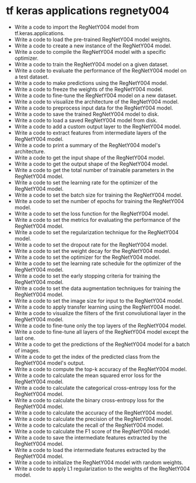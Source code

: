 # tf keras applications regnety004

- Write a code to import the RegNetY004 model from tf.keras.applications.
- Write a code to load the pre-trained RegNetY004 model weights.
- Write a code to create a new instance of the RegNetY004 model.
- Write a code to compile the RegNetY004 model with a specific optimizer.
- Write a code to train the RegNetY004 model on a given dataset.
- Write a code to evaluate the performance of the RegNetY004 model on a test dataset.
- Write a code to make predictions using the RegNetY004 model.
- Write a code to freeze the weights of the RegNetY004 model.
- Write a code to fine-tune the RegNetY004 model on a new dataset.
- Write a code to visualize the architecture of the RegNetY004 model.
- Write a code to preprocess input data for the RegNetY004 model.
- Write a code to save the trained RegNetY004 model to disk.
- Write a code to load a saved RegNetY004 model from disk.
- Write a code to add a custom output layer to the RegNetY004 model.
- Write a code to extract features from intermediate layers of the RegNetY004 model.
- Write a code to print a summary of the RegNetY004 model's architecture.
- Write a code to get the input shape of the RegNetY004 model.
- Write a code to get the output shape of the RegNetY004 model.
- Write a code to get the total number of trainable parameters in the RegNetY004 model.
- Write a code to set the learning rate for the optimizer of the RegNetY004 model.
- Write a code to set the batch size for training the RegNetY004 model.
- Write a code to set the number of epochs for training the RegNetY004 model.
- Write a code to set the loss function for the RegNetY004 model.
- Write a code to set the metrics for evaluating the performance of the RegNetY004 model.
- Write a code to set the regularization technique for the RegNetY004 model.
- Write a code to set the dropout rate for the RegNetY004 model.
- Write a code to set the weight decay for the RegNetY004 model.
- Write a code to set the optimizer for the RegNetY004 model.
- Write a code to set the learning rate schedule for the optimizer of the RegNetY004 model.
- Write a code to set the early stopping criteria for training the RegNetY004 model.
- Write a code to set the data augmentation techniques for training the RegNetY004 model.
- Write a code to set the image size for input to the RegNetY004 model.
- Write a code to apply transfer learning using the RegNetY004 model.
- Write a code to visualize the filters of the first convolutional layer in the RegNetY004 model.
- Write a code to fine-tune only the top layers of the RegNetY004 model.
- Write a code to fine-tune all layers of the RegNetY004 model except the last one.
- Write a code to get the predictions of the RegNetY004 model for a batch of images.
- Write a code to get the index of the predicted class from the RegNetY004 model's output.
- Write a code to compute the top-k accuracy of the RegNetY004 model.
- Write a code to calculate the mean squared error loss for the RegNetY004 model.
- Write a code to calculate the categorical cross-entropy loss for the RegNetY004 model.
- Write a code to calculate the binary cross-entropy loss for the RegNetY004 model.
- Write a code to calculate the accuracy of the RegNetY004 model.
- Write a code to calculate the precision of the RegNetY004 model.
- Write a code to calculate the recall of the RegNetY004 model.
- Write a code to calculate the F1 score of the RegNetY004 model.
- Write a code to save the intermediate features extracted by the RegNetY004 model.
- Write a code to load the intermediate features extracted by the RegNetY004 model.
- Write a code to initialize the RegNetY004 model with random weights.
- Write a code to apply L1 regularization to the weights of the RegNetY004 model.